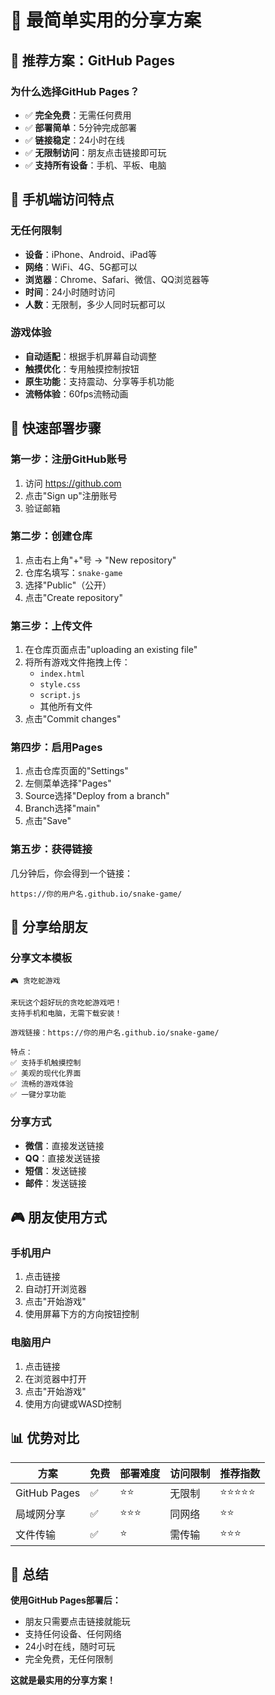 # 🚀 最简单实用的分享方案

## 🎯 推荐方案：GitHub Pages

### 为什么选择GitHub Pages？
- ✅ **完全免费**：无需任何费用
- ✅ **部署简单**：5分钟完成部署
- ✅ **链接稳定**：24小时在线
- ✅ **无限制访问**：朋友点击链接即可玩
- ✅ **支持所有设备**：手机、平板、电脑

## 📱 手机端访问特点

### 无任何限制
- **设备**：iPhone、Android、iPad等
- **网络**：WiFi、4G、5G都可以
- **浏览器**：Chrome、Safari、微信、QQ浏览器等
- **时间**：24小时随时访问
- **人数**：无限制，多少人同时玩都可以

### 游戏体验
- **自动适配**：根据手机屏幕自动调整
- **触摸优化**：专用触摸控制按钮
- **原生功能**：支持震动、分享等手机功能
- **流畅体验**：60fps流畅动画

## 🔗 快速部署步骤

### 第一步：注册GitHub账号
1. 访问 https://github.com
2. 点击"Sign up"注册账号
3. 验证邮箱

### 第二步：创建仓库
1. 点击右上角"+"号 → "New repository"
2. 仓库名填写：`snake-game`
3. 选择"Public"（公开）
4. 点击"Create repository"

### 第三步：上传文件
1. 在仓库页面点击"uploading an existing file"
2. 将所有游戏文件拖拽上传：
   - `index.html`
   - `style.css`
   - `script.js`
   - 其他所有文件
3. 点击"Commit changes"

### 第四步：启用Pages
1. 点击仓库页面的"Settings"
2. 左侧菜单选择"Pages"
3. Source选择"Deploy from a branch"
4. Branch选择"main"
5. 点击"Save"

### 第五步：获得链接
几分钟后，你会得到一个链接：
```
https://你的用户名.github.io/snake-game/
```

## 📱 分享给朋友

### 分享文本模板
```
🎮 贪吃蛇游戏

来玩这个超好玩的贪吃蛇游戏吧！
支持手机和电脑，无需下载安装！

游戏链接：https://你的用户名.github.io/snake-game/

特点：
✅ 支持手机触摸控制
✅ 美观的现代化界面
✅ 流畅的游戏体验
✅ 一键分享功能
```

### 分享方式
- **微信**：直接发送链接
- **QQ**：直接发送链接
- **短信**：发送链接
- **邮件**：发送链接

## 🎮 朋友使用方式

### 手机用户
1. 点击链接
2. 自动打开浏览器
3. 点击"开始游戏"
4. 使用屏幕下方的方向按钮控制

### 电脑用户
1. 点击链接
2. 在浏览器中打开
3. 点击"开始游戏"
4. 使用方向键或WASD控制

## 📊 优势对比

| 方案 | 免费 | 部署难度 | 访问限制 | 推荐指数 |
|------|------|----------|----------|----------|
| GitHub Pages | ✅ | ⭐⭐ | 无限制 | ⭐⭐⭐⭐⭐ |
| 局域网分享 | ✅ | ⭐⭐⭐ | 同网络 | ⭐⭐ |
| 文件传输 | ✅ | ⭐ | 需传输 | ⭐⭐⭐ |

## 🎯 总结

**使用GitHub Pages部署后：**
- 朋友只需要点击链接就能玩
- 支持任何设备、任何网络
- 24小时在线，随时可玩
- 完全免费，无任何限制

**这就是最实用的分享方案！**
